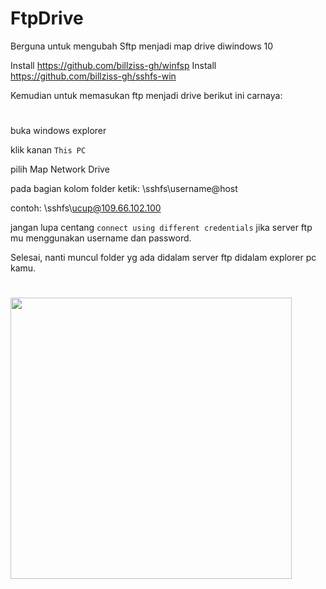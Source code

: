 # FtpDrive 
Berguna untuk mengubah Sftp menjadi map drive diwindows 10

Install https://github.com/billziss-gh/winfsp
Install https://github.com/billziss-gh/sshfs-win

Kemudian untuk memasukan ftp menjadi drive berikut ini carnaya:

#
buka windows explorer

klik kanan ``This PC`` 

pilih Map Network Drive

pada bagian kolom folder ketik: \\sshfs\username@host

contoh: \\sshfs\ucup@109.66.102.100
  
jangan lupa centang ``connect using different credentials`` jika server ftp mu menggunakan username dan password.

Selesai, nanti muncul folder yg ada didalam server ftp didalam explorer pc kamu.

#

<img src="https://github.com/billziss-gh/winfsp/raw/master/doc/cap.gif" height="450"/>

